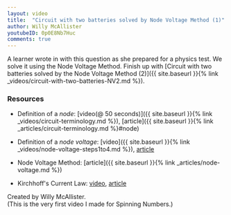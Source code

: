 ```yaml
---
layout: video
title:  "Circuit with two batteries solved by Node Voltage Method (1)"
author: Willy McAllister
youtubeID: 0p0E8Nb7Huc
comments: true
--- 
```


A learner wrote in with this question as she prepared for a physics test. We solve it using the Node Voltage Method. Finish up with [Circuit with two batteries solved by the Node Voltage Method (2)]({{ site.baseurl }}{% link _videos/circuit-with-two-batteries-NV2.md %}).

### Resources

* Definition of a *node*: [video(@ 50 seconds)]({{ site.baseurl }}{% link _videos/circuit-terminology.md %}), [article]({{ site.baseurl }}{% link _articles/circuit-terminology.md %}#node)

* Definition of a *node voltage*: [video]({{ site.baseurl }}{% link _videos/node-voltage-steps1to4.md %}), [article](https://spinningnumbers.org/a/node-voltage.html#definition-node-voltage)

* Node Voltage Method: [article]({{ site.baseurl }}{% link _articles/node-voltage.md %})

* Kirchhoff's Current Law: [video](https://spinningnumbers.org/v/kirchhoffs-current-law.html), [article](https://spinningnumbers.org/a/kirchhoffs-current-law.html)

Created by Willy McAllister.  
(This is the very first video I made for Spinning Numbers.)


